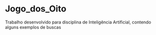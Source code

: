 # Jogo_dos_Oito
Trabalho desenvolvido para disciplina de Inteligência Artificial, contendo alguns exemplos de buscas
